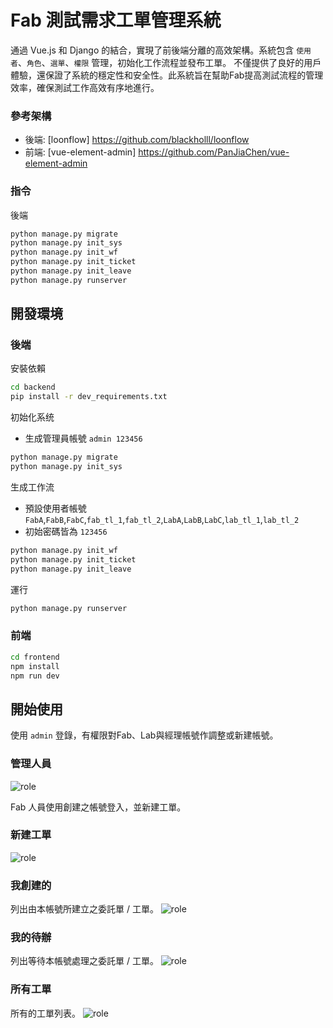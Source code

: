 # Fab 測試需求工單管理系統
通過 Vue.js 和 Django 的結合，實現了前後端分離的高效架構。系統包含 `使用者`、`角色`、`選單`、`權限` 管理，初始化工作流程並發布工單。
不僅提供了良好的用戶體驗，還保證了系統的穩定性和安全性。此系統旨在幫助Fab提高測試流程的管理效率，確保測試工作高效有序地進行。

### 參考架構
- 後端: [loonflow] https://github.com/blackholll/loonflow
- 前端: [vue-element-admin] https://github.com/PanJiaChen/vue-element-admin

### 指令
後端
```bash
python manage.py migrate
python manage.py init_sys
python manage.py init_wf
python manage.py init_ticket
python manage.py init_leave
python manage.py runserver
```
## 開發環境
### 後端
安裝依賴
```bash
cd backend
pip install -r dev_requirements.txt
```

初始化系统
- 生成管理員帳號 `admin 123456`
```bash
python manage.py migrate
python manage.py init_sys
```

生成工作流
- 預設使用者帳號 `FabA`,`FabB`,`FabC`,`fab_tl_1`,`fab_tl_2`,`LabA`,`LabB`,`LabC`,`lab_tl_1`,`lab_tl_2`
- 初始密碼皆為 `123456`

```bash
python manage.py init_wf
python manage.py init_ticket
python manage.py init_leave
```

運行
```bash
python manage.py runserver
```

### 前端
```bash
cd frontend
npm install
npm run dev
```

## 開始使用
使用 `admin` 登錄，有權限對Fab、Lab與經理帳號作調整或新建帳號。
### 管理人員
![role](https://github.com/itimor/one-workflow/raw/master/gifs/admin.png)

Fab 人員使用創建之帳號登入，並新建工單。
### 新建工單
![role](https://github.com/itimor/one-workflow/raw/master/gifs/ticket_new.png)

### 我創建的
列出由本帳號所建立之委託單 / 工單。
![role](https://github.com/itimor/one-workflow/raw/master/gifs/ticket_my.png)

### 我的待辦
列出等待本帳號處理之委託單 / 工單。
![role](https://github.com/itimor/one-workflow/raw/master/gifs/ticket_todo.png)

### 所有工單
所有的工單列表。
![role](https://github.com/itimor/one-workflow/raw/master/gifs/ticket_all.png)